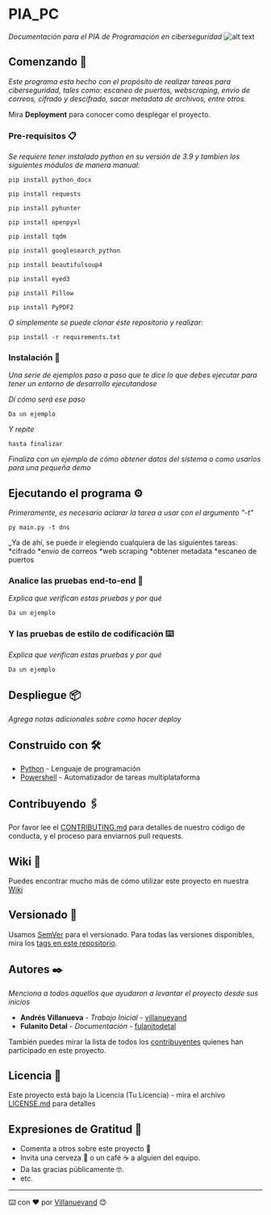# PIA_PC

_Documentación para el PIA de Programación en ciberseguridad_
![alt text](https://www.mejorconweb.com/images/programacion-web-barcelona.jpg)

## Comenzando 🚀

_Este programa esta hecho con el propósito de realizar tareas para ciberseguridad, tales como: escaneo de puertos, webscraping, envío de correos, cifrado y descifrado, sacar metadata de archivos, entre otros._

Mira **Deployment** para conocer como desplegar el proyecto.


### Pre-requisitos 📋

_Se requiere tener instalado python en su versión de 3.9 y tambien los siguientes módulos de manera manual:_

```
pip install python_docx
```
```
pip install requests
```
```
pip install pyhunter
```
```
pip install openpyxl
```
```
pip install tqdm
```
```
pip install googlesearch_python
```
```
pip install beautifulsoup4
```
```
pip install eyed3
```
```
pip install Pillow
```
```
pip install PyPDF2
```

_O simplemente se puede clonar éste repositorio y realizar:_
```
pip install -r requirements.txt 
```

### Instalación 🔧

_Una serie de ejemplos paso a paso que te dice lo que debes ejecutar para tener un entorno de desarrollo ejecutandose_

_Dí cómo será ese paso_

```
Da un ejemplo
```

_Y repite_

```
hasta finalizar
```

_Finaliza con un ejemplo de cómo obtener datos del sistema o como usarlos para una pequeña demo_

## Ejecutando el programa ⚙️

_Primeramente, es necesario aclarar la tarea a usar con el argumento "-t"_
```
py main.py -t dns
```
_Ya de ahí, se puede ir elegiendo cualquiera de las siguientes tareas:
*cifrado
*envio de correos
*web scraping
*obtener metadata
*escaneo de puertos

### Analice las pruebas end-to-end 🔩

_Explica que verifican estas pruebas y por qué_

```
Da un ejemplo
```

### Y las pruebas de estilo de codificación ⌨️

_Explica que verifican estas pruebas y por qué_

```
Da un ejemplo
```

## Despliegue 📦

_Agrega notas adicionales sobre como hacer deploy_

## Construido con 🛠️


* [Python](https://www.python.org/) - Lenguaje de programación
* [Powershell](https://docs.microsoft.com/en-us/powershell/?view=powershell-7.2) - Automatizador de tareas multiplataforma

## Contribuyendo 🖇️

Por favor lee el [CONTRIBUTING.md](https://gist.github.com/villanuevand/xxxxxx) para detalles de nuestro código de conducta, y el proceso para enviarnos pull requests.

## Wiki 📖

Puedes encontrar mucho más de cómo utilizar este proyecto en nuestra [Wiki](https://github.com/tu/proyecto/wiki)

## Versionado 📌

Usamos [SemVer](http://semver.org/) para el versionado. Para todas las versiones disponibles, mira los [tags en este repositorio](https://github.com/tu/proyecto/tags).

## Autores ✒️

_Menciona a todos aquellos que ayudaron a levantar el proyecto desde sus inicios_

* **Andrés Villanueva** - *Trabajo Inicial* - [villanuevand](https://github.com/villanuevand)
* **Fulanito Detal** - *Documentación* - [fulanitodetal](#fulanito-de-tal)

También puedes mirar la lista de todos los [contribuyentes](https://github.com/your/project/contributors) quíenes han participado en este proyecto. 

## Licencia 📄

Este proyecto está bajo la Licencia (Tu Licencia) - mira el archivo [LICENSE.md](LICENSE.md) para detalles

## Expresiones de Gratitud 🎁

* Comenta a otros sobre este proyecto 📢
* Invita una cerveza 🍺 o un café ☕ a alguien del equipo. 
* Da las gracias públicamente 🤓.
* etc.



---
⌨️ con ❤️ por [Villanuevand](https://github.com/Villanuevand) 😊
